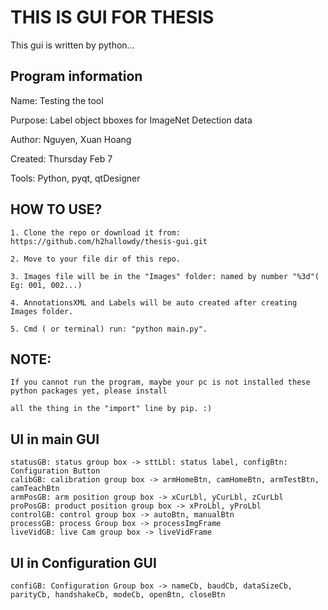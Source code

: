 # THIS IS GUI FOR THESIS
This gui is written by python... 

## Program information
Name:             Testing the tool

Purpose:          Label object bboxes for ImageNet Detection data

Author:           Nguyen, Xuan Hoang

Created:          Thursday Feb 7

Tools:            Python, pyqt, qtDesigner


## HOW TO USE?
    1. Clone the repo or download it from: https://github.com/h2hallowdy/thesis-gui.git

    2. Move to your file dir of this repo.

    3. Images file will be in the "Images" folder: named by number "%3d"( Eg: 001, 002...)

    4. AnnotationsXML and Labels will be auto created after creating Images folder.

    5. Cmd ( or terminal) run: "python main.py".

## NOTE:

    If you cannot run the program, maybe your pc is not installed these python packages yet, please install 

    all the thing in the "import" line by pip. :)


## UI in main GUI
    statusGB: status group box -> sttLbl: status label, configBtn: Configuration Button
    calibGB: calibration group box -> armHomeBtn, camHomeBtn, armTestBtn, camTeachBtn
    armPosGB: arm position group box -> xCurLbl, yCurLbl, zCurLbl
    proPosGB: product position group box -> xProLbl, yProLbl
    controlGB: control group box -> autoBtn, manualBtn
    processGB: process Group box -> processImgFrame
    liveVidGB: live Cam group box -> liveVidFrame

## UI in Configuration GUI
    confiGB: Configuration Group box -> nameCb, baudCb, dataSizeCb, parityCb, handshakeCb, modeCb, openBtn, closeBtn
